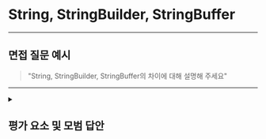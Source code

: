 # String, StringBuilder, StringBuffer

---

## 면접 질문 예시

> "String, StringBuilder, StringBuffer의 차이에 대해 설명해 주세요"

---

<details>
  <summary><h2> 평가 요소 및 모범 답안</h2></summary>

  ### 1. String, StringBuilder, StringBuffer의 특징 이해
  - 포함내용
    * **String**
      - 가변성 : 값이 변경되지 않음(불변)
      - 성능(변경) : 문자열 변경 시 새로운 객체를 생성해야 하므로 메모리 사용량이 높고 느림
      - 스레드 안전성 : 값이 변경되지 않으므로 스레드 안전
      - 용도 : 읽기 중심의 문자열
    * **StringBuilder**
      - 가변성 : 값이 변경 가능(가변)
      - 성능(변경) : 가변 객체이고 동기화 작업이 없으므로 빠름
      - 스레드 안전성 : 가변 객체이면서 동기화 작업이 없기에 스레드 안전하지 않음
      - 용도 : 문자열을 자주 수정하는 단일 스레드 환경
    * **StringBuffer**
      - 가변성 : 값이 변경 가능(가변)
      - 성능(변경) : 가변 객체이지만 동기화 작업이 필요하므로 살짝 느림
      - 스레드 안전성 : 동기화 작업이 있으므로 스레드 안전
      - 용도 : 문자열을 자주 수정하는 멀티 스레드 환경
    
  ### 2.모범 답안 예시
      "String은 불변 객체이기에 문자열 변경 시 성능이 떨어지는 단점이 있지만 스레드 안전하다는 특징이 있습니다  
      문자열 변경 시 성능을 높이기 위해서는 가변 객체인 StringBuilder를 사용할 수 있습니다  
      다만, StringBuilder는 동기화 작업이 없기 때문에 스레드 안전하지 않다는 단점이 있습니다  
      StringBuffer는 동기화 작업으로 문자열 변경 시 성능이 조금 떨어지지만 StringBuilder와 다르게 스레드 안전하다는 장점이 있습니다"
